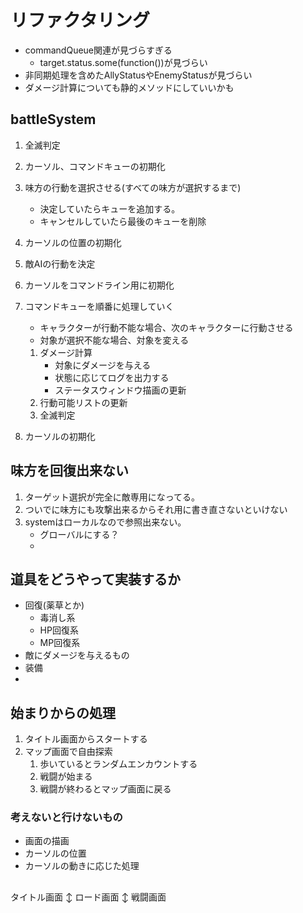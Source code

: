 # リファクタリング
- commandQueue関連が見づらすぎる
    - target.status.some(function())が見づらい
- 非同期処理を含めたAllyStatusやEnemyStatusが見づらい
- ダメージ計算についても静的メソッドにしていいかも

## battleSystem

1. 全滅判定
1. カーソル、コマンドキューの初期化
1. 味方の行動を選択させる(すべての味方が選択するまで)
    - 決定していたらキューを追加する。
    - キャンセルしていたら最後のキューを削除
1. カーソルの位置の初期化

1. 敵AIの行動を決定

1. カーソルをコマンドライン用に初期化

1. コマンドキューを順番に処理していく
    - キャラクターが行動不能な場合、次のキャラクターに行動させる
    - 対象が選択不能な場合、対象を変える
    1. ダメージ計算
        - 対象にダメージを与える
        - 状態に応じてログを出力する
        - ステータスウィンドウ描画の更新
    1. 行動可能リストの更新
    1. 全滅判定

1. カーソルの初期化


## 味方を回復出来ない
1. ターゲット選択が完全に敵専用になってる。
1. ついでに味方にも攻撃出来るからそれ用に書き直さないといけない
1. systemはローカルなので参照出来ない。
    - グローバルにする？
    - 

## 道具をどうやって実装するか
- 回復(薬草とか)
    - 毒消し系
    - HP回復系
    - MP回復系
- 敵にダメージを与えるもの
- 装備
- 

## 始まりからの処理

1. タイトル画面からスタートする
1. マップ画面で自由探索
    1. 歩いているとランダムエンカウントする
    1. 戦闘が始まる
    1. 戦闘が終わるとマップ画面に戻る

### 考えないと行けないもの
- 画面の描画
- カーソルの位置
- カーソルの動きに応じた処理

## 

タイトル画面
↕
ロード画面
↕
戦闘画面

